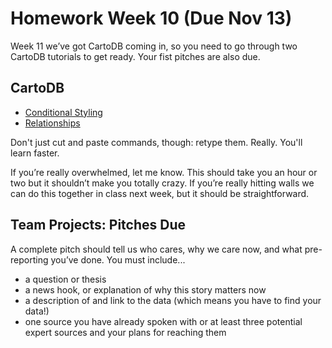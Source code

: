 # Homework Week 10 (Due Nov 13)

Week 11 we’ve got CartoDB coming in, so you need to go through two CartoDB tutorials to get ready. Your fist pitches are also due.

## CartoDB
* [Conditional Styling](http://developers.cartodb.com/tutorials/visualizing_relationships.html)
* [Relationships](http://developers.cartodb.com/tutorials/visualizing_relationships.html)

Don't just cut and paste commands, though: retype them. Really. You'll learn faster.

If you’re really overwhelmed, let me know. This should take you an hour or two but it shouldn’t make you totally crazy. If you’re really hitting walls we can do this together in class next week, but it should be straightforward.


## Team Projects: Pitches Due

A complete pitch should tell us who cares, why we care now, and what pre-reporting you’ve done. You must include...
+ a question or thesis
+ a news hook, or explanation of why this story matters now
+ a description of and link to the data (which means you have to find your data!)
+ one source you have already spoken with or at least three potential expert sources and your plans for reaching them


